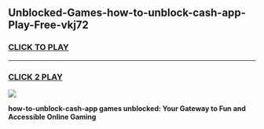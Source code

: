 
## Unblocked-Games-how-to-unblock-cash-app-Play-Free-vkj72
<h3>
<a href="https://premium76.site?title=how-to-unblock-cash-app&ref=18A1">CLICK TO PLAY</a></h3>
<hr>

<h3>
<a href="https://premium76.site?title=how-to-unblock-cash-app&ref=18A1">CLICK 2 PLAY</a>
  
</h3>

<a href="https://premium76.site?title=how-to-unblock-cash-app&ref=18A1"><img src="https://clearcache.store/games.png"></a>


**how-to-unblock-cash-app games unblocked: Your Gateway to Fun and Accessible Online Gaming**
